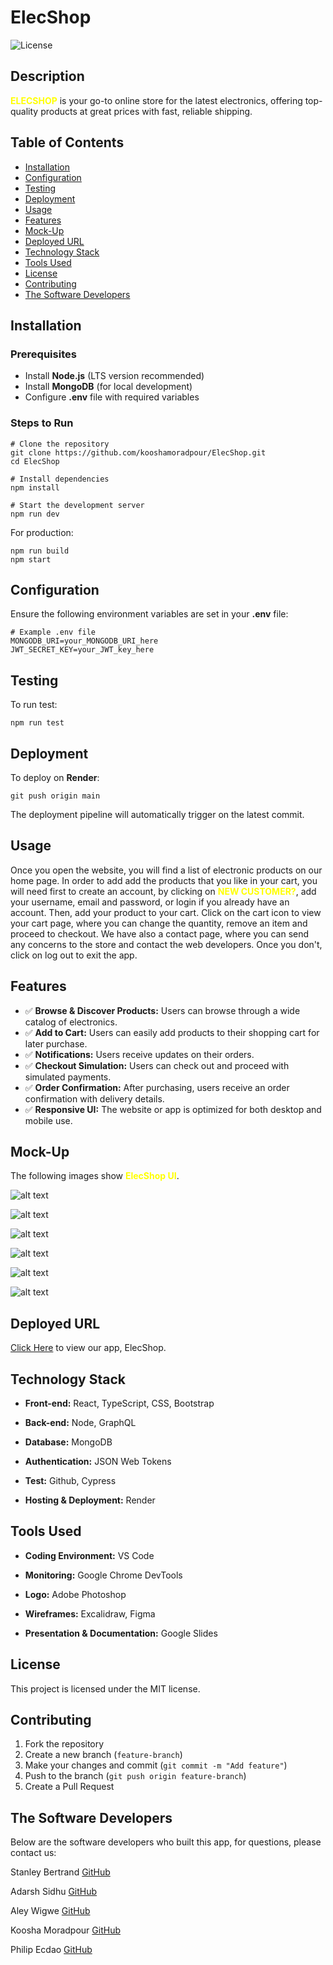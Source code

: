 # ElecShop
![License](https://img.shields.io/badge/license-MIT-blue)

## Description
<span style="color: yellow;">**ELECSHOP**</span>  is your go-to online store for the latest electronics, offering top-quality products at great prices with fast, reliable shipping.

## Table of Contents
- [Installation](#installation)
- [Configuration](#configuration)
- [Testing](#testing)
- [Deployment](#deployment)
- [Usage](#usage)
- [Features](#features)
- [Mock-Up](#mock-up)
- [Deployed URL](#deployed-url)
- [Technology Stack](#technology-stack)
- [Tools Used](#tools-used)
- [License](#license)
- [Contributing](#contributing)
- [The Software Developers](#the-software-developers)

## Installation

### Prerequisites
- Install **Node.js** (LTS version recommended)
- Install **MongoDB** (for local development)
- Configure **.env** file with required variables

### Steps to Run
```
# Clone the repository
git clone https://github.com/kooshamoradpour/ElecShop.git
cd ElecShop

# Install dependencies
npm install

# Start the development server
npm run dev
```

For production:
```
npm run build
npm start
```

## Configuration
Ensure the following environment variables are set in your **.env** file:
```
# Example .env file
MONGODB_URI=your_MONGODB_URI_here
JWT_SECRET_KEY=your_JWT_key_here
```

## Testing
To run test:
```
npm run test
```

## Deployment
To deploy on **Render**:
```
git push origin main
```
The deployment pipeline will automatically trigger on the latest commit.

## Usage
Once you open the website, you will find a list of electronic products on our home page. In order to add add the products that you like in your cart, you will need first to create an account, by clicking on <span style="color: yellow;">**NEW CUSTOMER?**</span>, add your username, email and password, or login if you already have an account. Then, add your product to your cart. Click on the cart icon to view your cart page, where you can change the quantity, remove an item and proceed to checkout. We have also a contact page, where you can send any concerns to the store and contact the web developers. Once you don't, click on log out to exit the app.

## Features
- ✅ **Browse & Discover Products:** Users can browse through a wide catalog of electronics.
- ✅ **Add to Cart:** Users can easily add products to their shopping cart for later purchase.
- ✅ **Notifications:** Users receive updates on their orders.
- ✅ **Checkout Simulation:** Users can check out and proceed with simulated payments.
- ✅ **Order Confirmation:** After purchasing, users receive an order confirmation with delivery details.
- ✅ **Responsive UI:** The website or app is optimized for both desktop and mobile use.

## Mock-Up

The following images show <span style="color: yellow;">**ElecShop UI**</span>.

![alt text](<Home Page.png>) 

![alt text](<Shopping NEW Customer.png>)

![alt text](<Shopping SIGN IN.png>) 

![alt text](<Cart Page.png>) 

![alt text](<PROCEED To Cart.png>) 

![alt text](<Contact Us.png>)

## Deployed URL

[Click Here](https://elecshop.onrender.com/) to view our app, ElecShop. 

## Technology Stack

* **Front-end:** React, TypeScript, CSS, Bootstrap

* **Back-end:** Node, GraphQL

* **Database:** MongoDB

* **Authentication:** JSON Web Tokens

* **Test:** Github, Cypress

* **Hosting & Deployment:** Render

## Tools Used

* **Coding Environment:** VS Code

* **Monitoring:** Google Chrome DevTools

* **Logo:** Adobe Photoshop

* **Wireframes:** Excalidraw, Figma

* **Presentation & Documentation:** Google Slides

## License

This project is licensed under the MIT license.

## Contributing
1. Fork the repository
2. Create a new branch (`feature-branch`)
3. Make your changes and commit (`git commit -m "Add feature"`)
4. Push to the branch (`git push origin feature-branch`)
5. Create a Pull Request

## The Software Developers
Below are the software developers who built this app, for questions, please contact us:

Stanley Bertrand [GitHub](https://github.com/bertrandstanley)

Adarsh Sidhu [GitHub](https://github.com/sidhuad)

Aley Wigwe [GitHub](https://github.com/aleyw2244)

Koosha Moradpour [GitHub](https://github.com/kooshamoradpour)

Philip Ecdao [GitHub](https://github.com/pecdao)
 
